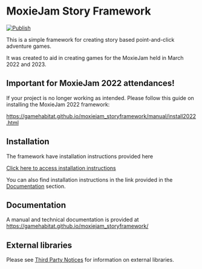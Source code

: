 # MoxieJam Story Framework

[![Publish](https://github.com/gamehabitat/moxiejam_storyframework/actions/workflows/publish.yml/badge.svg)](https://github.com/gamehabitat/moxiejam_storyframework/actions/workflows/publish.yml)

This is a simple framework for creating story based point-and-click adventure games.

It was created to aid in creating games for the MoxieJam held in March 2022 and 2023.

## Important for MoxieJam 2022 attendances!

If your project is no longer working as intended. Please follow this guide on installing the MoxieJam 2022 framework:

https://gamehabitat.github.io/moxiejam_storyframework/manual/install2022.html

## Installation

The framework have installation instructions provided here

[Click here to access installation instructions](Documentation~/manual/install.md)

You can also find installation instructions in the link provided in the [Documentation](#documentation) section.

## Documentation

A manual and technical documentation is provided at https://gamehabitat.github.io/moxiejam_storyframework/ 

## External libraries

Please see [Third Party Notices](Third%20Party%20Notices.md) for information on external libraries.
